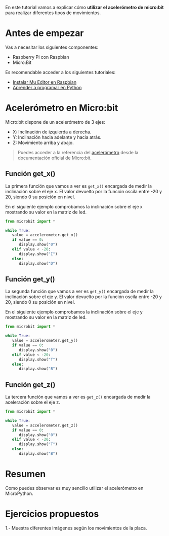 En este tutorial vamos a explicar cómo **utilizar el acelerómetro de micro:bit** para realizar diferentes tipos de movimientos.

# Antes de empezar

Vas a necesitar los siguientes componentes:

- Raspberry Pi con Raspbian
- Micro:Bit

Es recomendable acceder a los siguientes tutoriales:

- [Instalar Mu Editor en Raspbian](raspberry_pi-microbit-mu)
- [Aprender a programar en Python](https://www.aprendeprogramando.es/cursos-online/python)

# Acelerómetro en Micro:bit


Micro:bit dispone de un acelerómetro de 3 ejes:

- X: Inclinación de izquierda a derecha.
- Y: Inclinación hacia adelante y hacia atrás.
- Z: Movimiento arriba y abajo.

> Puedes acceder a la referencia del [acelerómetro](https://microbit-micropython.readthedocs.io/en/latest/tutorials/movement.html) desde la documentación oficial de Micro:bit.

## Función get_x()

La primera función que vamos a ver es `get_x()` encargada de medir la inclinación sobre el eje x. El valor devuelto por la función oscila entre -20 y 20, siendo 0 su posición en nivel.

En el siguiente ejemplo comprobamos la inclinación sobre el eje x mostrando su valor en la matriz de led.

```python
from microbit import *

while True:
   value = accelerometer.get_x()
   if value == 0:
      display.show("0")
   elif value < -20:
      display.show("I")
   else:
      display.show("D")
```

## Función get_y()

La segunda función que vamos a ver es `get_y()` encargada de medir la inclinación sobre el eje y. El valor devuelto por la función oscila entre -20 y 20, siendo 0 su posición en nivel.

En el siguiente ejemplo comprobamos la inclinación sobre el eje y mostrando su valor en la matriz de led.

```python
from microbit import *

while True:
   value = accelerometer.get_y()
   if value == 0:
      display.show("0")
   elif value < -20:
      display.show("T")
   else:
      display.show("B")
```

## Función get_z()

La tercera función que vamos a ver es `get_z()` encargada de medir la aceleración sobre el eje z.

```python
from microbit import *

while True:
   value = accelerometer.get_z()
   if value == 0:
      display.show("0")
   elif value < -20:
      display.show("T")
   else:
      display.show("B")
```

# Resumen

Como puedes observar es muy sencillo utilizar el acelerómetro en MicroPython.

# Ejercicios propuestos

1.- Muestra diferentes imágenes según los movimientos de la placa. 
